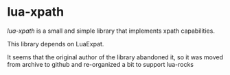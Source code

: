 # lua-xpath

*lua-xpath* is a small and simple library that implements xpath capabilities.

This library depends on LuaExpat.

It seems that the original author of the library abandoned it, so it was moved from archive to github and re-organized a bit to support lua-rocks
